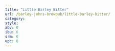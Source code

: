 ```yaml
---
title: "Little Barley Bitter"
url: /barley-johns-brewpub/little-barley-bitter/
category: 
style: 
abv: 0
ibu: 0
srm: 0
upc: 0
---
```


